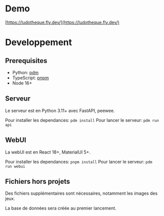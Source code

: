 # Demo

[https://ludotheque.fly.dev/](https://ludotheque.fly.dev/)

# Developpement

## Prerequisites

- Python: [pdm](https://pdm.fming.dev/latest/)
- TypeScript: [pnpm](https://pnpm.io/fr/)
- Node 16+

## Serveur

Le serveur est en Python 3.11+ avec FastAPI, peewee.

Pour installer les dependances: `pdm install`
Pour lancer le serveur: `pdm run api`

## WebUI

La webUI est en React 18+, MaterialUI 5+.

Pour installer les dependances: `pnpm install`
Pour lancer le serveur: `pdm run webui`

## Fichiers hors projets

Des fichiers supplémentaires sont nécessaires, notamment les images des jeux.

La base de données sera créée au premier lancement.
